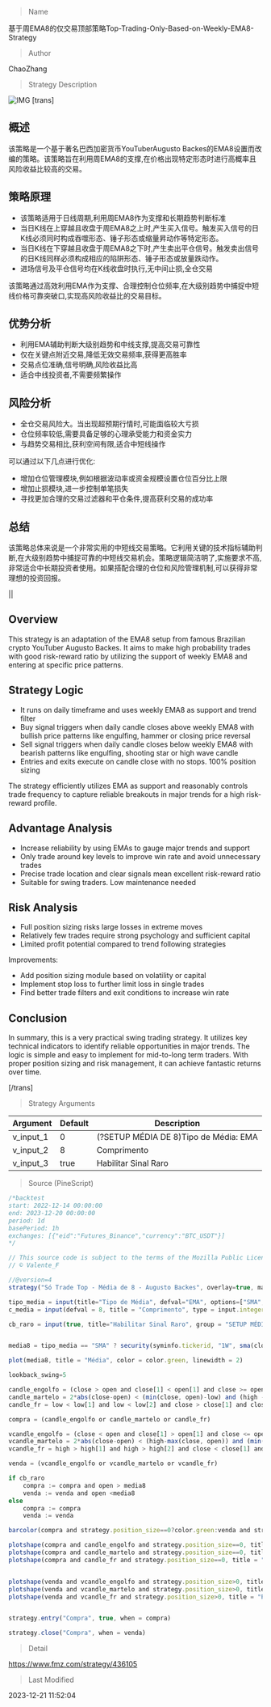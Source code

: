 
> Name

基于周EMA8的仅交易顶部策略Top-Trading-Only-Based-on-Weekly-EMA8-Strategy

> Author

ChaoZhang

> Strategy Description

![IMG](https://www.fmz.com/upload/asset/192e69c46a4838aa184.png)
[trans]

## 概述

该策略是一个基于著名巴西加密货币YouTuberAugusto Backes的EMA8设置而改编的策略。该策略旨在利用周EMA8的支撑,在价格出现特定形态时进行高概率且风险收益比较高的交易。

## 策略原理

- 该策略适用于日线周期,利用周EMA8作为支撑和长期趋势判断标准
- 当日K线在上穿越且收盘于周EMA8之上时,产生买入信号。触发买入信号的日K线必须同时构成吞噬形态、锤子形态或缩量昇动作等特定形态。
- 当日K线在下穿越且收盘于周EMA8之下时,产生卖出平仓信号。触发卖出信号的日K线同样必须构成相应的陷阱形态、锤子形态或放量跌动作。
- 进场信号及平仓信号均在K线收盘时执行,无中间止损,全仓交易

该策略通过高效利用EMA作为支撑、合理控制仓位频率,在大级别趋势中捕捉中短线价格可靠突破口,实现高风险收益比的交易目标。


## 优势分析

- 利用EMA辅助判断大级别趋势和中线支撑,提高交易可靠性
- 仅在关键点附近交易,降低无效交易频率,获得更高胜率
- 交易点位准确,信号明确,风险收益比高
- 适合中线投资者,不需要频繁操作


## 风险分析

- 全仓交易风险大。当出现超预期行情时,可能面临较大亏损
- 仓位频率较低,需要具备足够的心理承受能力和资金实力
- 与趋势交易相比,获利空间有限,适合中短线操作

可以通过以下几点进行优化:

- 增加仓位管理模块,例如根据波动率或资金规模设置仓位百分比上限
- 增加止损模块,进一步控制单笔损失
- 寻找更加合理的交易过滤器和平仓条件,提高获利交易的成功率

## 总结

该策略总体来说是一个非常实用的中短线交易策略。它利用关键的技术指标辅助判断,在大级别趋势中捕捉可靠的中短线交易机会。策略逻辑简洁明了,实施要求不高,非常适合中长期投资者使用。如果搭配合理的仓位和风险管理机制,可以获得非常理想的投资回报。


||

## Overview

This strategy is an adaptation of the EMA8 setup from famous Brazilian crypto YouTuber Augusto Backes. It aims to make high probability trades with good risk-reward ratio by utilizing the support of weekly EMA8 and entering at specific price patterns.

## Strategy Logic  

- It runs on daily timeframe and uses weekly EMA8 as support and trend filter
- Buy signal triggers when daily candle closes above weekly EMA8 with bullish price patterns like engulfing, hammer or closing price reversal
- Sell signal triggers when daily candle closes below weekly EMA8 with bearish patterns like engulfing, shooting star or high wave candle
- Entries and exits execute on candle close with no stops. 100% position sizing

The strategy efficiently utilizes EMA as support and reasonably controls trade frequency to capture reliable breakouts in major trends for a high risk-reward profile.

## Advantage Analysis

- Increase reliability by using EMAs to gauge major trends and support
- Only trade around key levels to improve win rate and avoid unnecessary trades  
- Precise trade location and clear signals mean excellent risk-reward ratio
- Suitable for swing traders. Low maintenance needed

## Risk Analysis  

- Full position sizing risks large losses in extreme moves
- Relatively few trades require strong psychology and sufficient capital
- Limited profit potential compared to trend following strategies

Improvements:

- Add position sizing module based on volatility or capital 
- Implement stop loss to further limit loss in single trades
- Find better trade filters and exit conditions to increase win rate  

## Conclusion  

In summary, this is a very practical swing trading strategy. It utilizes key technical indicators to identify reliable opportunities in major trends. The logic is simple and easy to implement for mid-to-long term traders. With proper position sizing and risk management, it can achieve fantastic returns over time.

[/trans]

> Strategy Arguments



|Argument|Default|Description|
|----|----|----|
|v_input_1|0|(?SETUP MÉDIA DE 8)Tipo de Média: EMA|SMA|
|v_input_2|8|Comprimento|
|v_input_3|true|Habilitar Sinal Raro|


> Source (PineScript)

``` javascript
/*backtest
start: 2022-12-14 00:00:00
end: 2023-12-20 00:00:00
period: 1d
basePeriod: 1h
exchanges: [{"eid":"Futures_Binance","currency":"BTC_USDT"}]
*/

// This source code is subject to the terms of the Mozilla Public License 2.0 at https://mozilla.org/MPL/2.0/
// © Valente_F

//@version=4
strategy("Só Trade Top - Média de 8 - Augusto Backes", overlay=true, max_bars_back = 5000, default_qty_type = strategy.percent_of_equity, default_qty_value = 100, initial_capital = 10000, commission_type = strategy.commission.percent, process_orders_on_close = true)

tipo_media = input(title="Tipo de Média", defval="EMA", options=["SMA", "EMA"],inline = "3",  group = "SETUP MÉDIA DE 8", tooltip = "Média utilizada para os cálculos do Setup")
c_media = input(defval = 8, title = "Comprimento", type = input.integer,inline = "3",  group = "SETUP MÉDIA DE 8")

cb_raro = input(true, title="Habilitar Sinal Raro", group = "SETUP MÉDIA DE 8", tooltip = "Sinais normais são caracterizados por Engolfos, Martelos e Preço de Fechamento de Reversão com FECHAMENTO acima da Média de 8. Sinais Raros são caracterizados pelas mesmas figuras, mas com FECHAMENTO e ABERTURA acima da média de 8. O mesmo vale para sinais de venda.")


media8 = tipo_media == "SMA" ? security(syminfo.tickerid, "1W", sma(close[1], c_media)) : security(syminfo.tickerid, "1W", ema(close[1], c_media))

plot(media8, title = "Média", color = color.green, linewidth = 2)

lookback_swing=5

candle_engolfo = (close > open and close[1] < open[1] and close >= open[1] and open <= close[1] ) and close>media8
candle_martelo = 2*abs(close-open) < (min(close, open)-low) and (high - max(close, open)) < abs(close-open) and close>open and close>media8
candle_fr = low < low[1] and low < low[2] and close > close[1] and close > open  and close>media8

compra = (candle_engolfo or candle_martelo or candle_fr) 

vcandle_engolfo = (close < open and close[1] > open[1] and close <= open[1] and open >= close[1]) and close<media8
vcandle_martelo = 2*abs(close-open) < (high-max(close, open)) and (min(close, open)-low) < abs(close-open) and close<open  and close<media8
vcandle_fr = high > high[1] and high > high[2] and close < close[1] and close < open  and close<media8

venda = (vcandle_engolfo or vcandle_martelo or vcandle_fr) 

if cb_raro
    compra := compra and open > media8
    venda := venda and open <media8
else
    compra := compra
    venda := venda

barcolor(compra and strategy.position_size==0?color.green:venda and strategy.position_size>0?color.red : color.new(color.black, 100))

plotshape(compra and candle_engolfo and strategy.position_size==0, title = "Engolfo de Alta", style = shape.labeldown, color = color.green, text = "Engolfo de Alta", textcolor = color.white)
plotshape(compra and candle_martelo and strategy.position_size==0, title = "Martelo de Alta", style = shape.labeldown, color = color.green, text = "Martelo de Alta", textcolor = color.white)
plotshape(compra and candle_fr and strategy.position_size==0, title = "PFR de Alta", style = shape.labeldown, color = color.green, text = "PFR de Alta", textcolor = color.white)


plotshape(venda and vcandle_engolfo and strategy.position_size>0, title = "Engolfo de Baixa", style = shape.labelup, location =  location.belowbar, color = color.red, text = "Engolfo de Baixa", textcolor = color.white)
plotshape(venda and vcandle_martelo and strategy.position_size>0, title = "Martelo de Baixa", style = shape.labelup, location =  location.belowbar, color = color.red, text = "Martelo de Baixa", textcolor = color.white)
plotshape(venda and vcandle_fr and strategy.position_size>0, title = "PFR de Baixa", style = shape.labelup, location =  location.belowbar, color = color.red, text = "PFR de Baixa", textcolor = color.white)


strategy.entry("Compra", true, when = compra)

strategy.close("Compra", when = venda)

```

> Detail

https://www.fmz.com/strategy/436105

> Last Modified

2023-12-21 11:52:04
